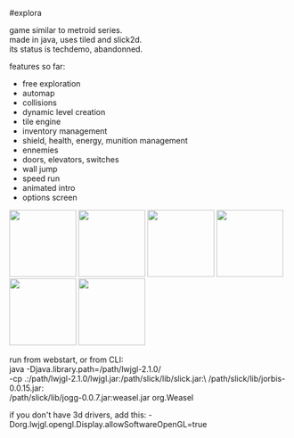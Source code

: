 #explora

game similar to metroid series.  
made in java, uses tiled and slick2d.  
its status is techdemo, abandonned.  
   
features so far:
- free exploration
- automap
- collisions
- dynamic level creation
- tile engine
- inventory management
- shield, health, energy, munition management
- ennemies
- doors, elevators, switches
- wall jump
- speed run
- animated intro
- options screen
   
  
<img src="https://github.com/nsklaus/explora/blob/master/data/screenshots/sw1.png?raw=true" width="120"> 
<img src="https://github.com/nsklaus/explora/blob/master/data/screenshots/sw2.png?raw=true" width="120"> 
<img src="https://github.com/nsklaus/explora/blob/master/data/screenshots/sw3.png?raw=true" width="120"> 
<img src="https://github.com/nsklaus/explora/blob/master/data/screenshots/sw4.png?raw=true" width="120"> 
<img src="https://github.com/nsklaus/explora/blob/master/data/screenshots/sw5.png?raw=true" width="120"> 
<img src="https://github.com/nsklaus/explora/blob/master/data/screenshots/sw6.png?raw=true" width="120"> 
  
  
run from webstart, or from CLI:  
java -Djava.library.path=/path/lwjgl-2.1.0/ \
-cp .:/path/lwjgl-2.1.0/lwjgl.jar:/path/slick/lib/slick.jar:\ 
/path/slick/lib/jorbis-0.0.15.jar:\
/path/slick/lib/jogg-0.0.7.jar:weasel.jar org.Weasel
   
if you don't have 3d drivers, add this: 
-Dorg.lwjgl.opengl.Display.allowSoftwareOpenGL=true


